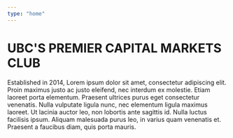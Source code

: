 ```yaml
---
type: "home"
---
```


# UBC'S PREMIER CAPITAL MARKETS CLUB

Established in 2014, Lorem ipsum dolor sit amet, consectetur adipiscing elit. Proin maximus justo ac justo eleifend, nec interdum ex molestie. Etiam laoreet porta elementum. Praesent ultrices purus eget consectetur venenatis. Nulla vulputate ligula nunc, nec elementum ligula maximus laoreet. Ut lacinia auctor leo, non lobortis ante sagittis id. Nulla luctus facilisis ipsum. Aliquam malesuada purus leo, in varius quam venenatis et. Praesent a faucibus diam, quis porta mauris.